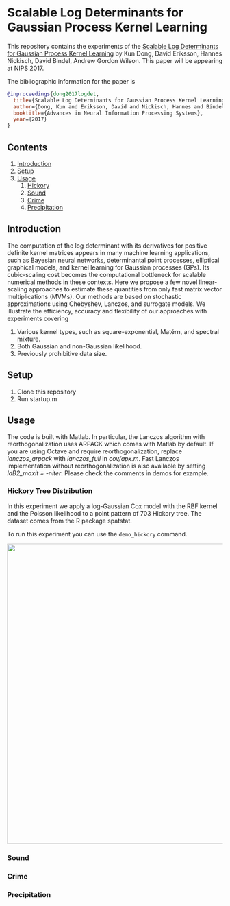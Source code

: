 Scalable Log Determinants for Gaussian Process Kernel Learning
===============

This repository contains the experiments of the [Scalable Log Determinants for Gaussian Process Kernel Learning](PLACEHOLDER) by Kun Dong, David Eriksson, Hannes Nickisch, David Bindel, Andrew Gordon Wilson. This paper will be appearing at NIPS 2017.

The bibliographic information for the paper is
```bibtex
@inproceedings{dong2017logdet,
  title={Scalable Log Determinants for Gaussian Process Kernel Learning},
  author={Dong, Kun and Eriksson, David and Nickisch, Hannes and Bindel, David and Wilson, Andrew Gordon},
  booktitle={Advances in Neural Information Processing Systems},
  year={2017}
}
```



## Contents
1. [Introduction](#introduction)
2. [Setup](#setup)
4. [Usage](#usage)
    1. [Hickory](#hickory)
    2. [Sound](#sound)
    3. [Crime](#crime)
    4. [Precipitation](#precipitation)

## Introduction
 
The computation of the log determinant with its derivatives for positive definite kernel matrices appears in many machine learning applications, such as Bayesian neural networks, determinantal point processes, elliptical graphical models, and kernel learning for Gaussian processes (GPs). Its cubic-scaling cost becomes the computational bottleneck for scalable numerical methods in these contexts. Here we propose a few novel linear-scaling approaches to estimate these quantities from only fast matrix vector multiplications (MVMs). Our methods are based on stochastic approximations using Chebyshev, Lanczos, and surrogate models. We illustrate the efficiency, accuracy and flexibility of our approaches with experiments covering

1. Various kernel types, such as square-exponential, Matérn, and spectral mixture.
2. Both Gaussian and non-Gaussian likelihood.
3. Previously prohibitive data size.
<!---4. High-dimensional feature space.--->


## Setup

1. Clone this repository
2. Run startup.m

## Usage

The code is built with Matlab. In particular, the Lanczos algorithm with reorthogonalization uses ARPACK which comes with Matlab by default. If you are using Octave and require reorthogonalization, replace *lanczos_arpack* with *lanczos_full* in *cov/apx.m*. Fast Lanczos implementation without reorthogonalization is also available by setting *ldB2_maxit = -niter*. Please check the comments in demos for example.

### Hickory Tree Distribution

In this experiment we apply a log-Gaussian Cox model with the RBF kernel and the Poisson likelihood to a point pattern of 703 Hickory tree. The dataset comes from the R package spatstat.

To run this experiment you can use the `demo_hickory` command.

<p align="center">
    <img src="https://user-images.githubusercontent.com/21109870/32645169-d8f333e8-c5b3-11e7-8159-4c0544bbcc4e.png" width="700">
</p>


### Sound

### Crime

### Precipitation
